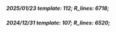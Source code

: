 ##### 2025/01/23   template: 112;   R_lines: 6718;
##### 2024/12/31   template: 107;   R_lines: 6520;
